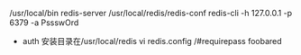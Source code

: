 /usr/local/bin
redis-server /usr/local/redis/redis-conf
redis-cli -h 127.0.0.1 -p 6379 -a PssswOrd


- auth
  安装目录在/usr/local/redis
  vi redis.config
  /#requirepass foobared



